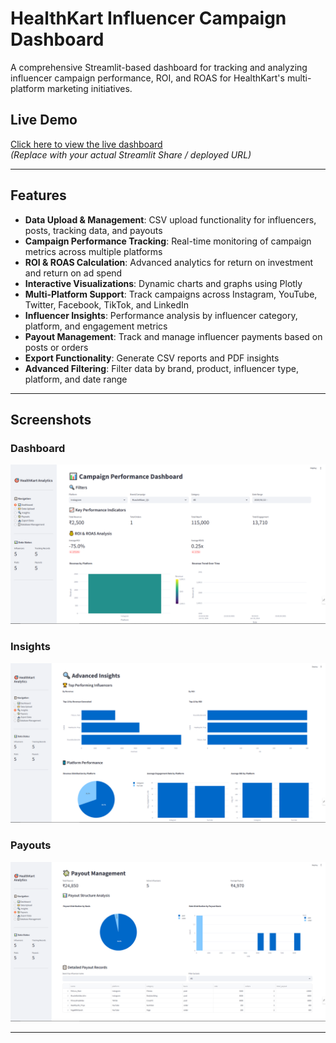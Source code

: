 # HealthKart Influencer Campaign Dashboard

A comprehensive Streamlit-based dashboard for tracking and analyzing influencer campaign performance, ROI, and ROAS for HealthKart's multi-platform marketing initiatives.

## Live Demo

[Click here to view the live dashboard](https://your-live-link.streamlit.app)  
*(Replace with your actual Streamlit Share / deployed URL)*

---



## Features

- **Data Upload & Management**: CSV upload functionality for influencers, posts, tracking data, and payouts
- **Campaign Performance Tracking**: Real-time monitoring of campaign metrics across multiple platforms
- **ROI & ROAS Calculation**: Advanced analytics for return on investment and return on ad spend
- **Interactive Visualizations**: Dynamic charts and graphs using Plotly
- **Multi-Platform Support**: Track campaigns across Instagram, YouTube, Twitter, Facebook, TikTok, and LinkedIn
- **Influencer Insights**: Performance analysis by influencer category, platform, and engagement metrics
- **Payout Management**: Track and manage influencer payments based on posts or orders
- **Export Functionality**: Generate CSV reports and PDF insights
- **Advanced Filtering**: Filter data by brand, product, influencer type, platform, and date range

---

## Screenshots

### Dashboard
![Dashboard Overview](screenshots/img2.png)

### Insights
![Campaign Insights](screenshots/img3.png)

### Payouts
![Influencer Performance](screenshots/img4.png)

---



